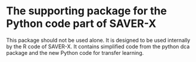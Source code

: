 # The supporting package for the Python code part of SAVER-X

This package should not be used alone. It is designed to be used internally by the R code of SAVER-X.
It contains simplified code from the python dca package and the new Python code for transfer learning.
